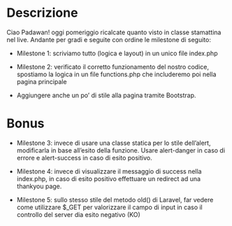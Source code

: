 # Descrizione

Ciao Padawan! oggi pomeriggio ricalcate quanto visto in classe stamattina nel live.
Andante per gradi  e seguite con ordine le milestone di seguito:

- Milestone 1: scriviamo tutto (logica e layout) in un unico file index.php

- Milestone 2: verificato il corretto funzionamento del nostro codice, spostiamo la logica in un file functions.php che includeremo poi nella pagina principale

- Aggiungere anche un po’ di stile alla pagina tramite Bootstrap.

# Bonus
- Milestone 3: invece di usare una classe statica per lo stile dell’alert, modificarla in base all’esito della funzione. 
	Usare alert-danger in caso di errore e alert-success in caso di esito positivo.

- Milestone 4: invece di visualizzare il messaggio di success nella index.php, in caso di esito positivo effettuare un redirect ad una thankyou page.

- Milestone 5: sullo stesso stile del metodo old() di Laravel, far vedere come utilizzare $_GET 
	per valorizzare il campo di input in caso il controllo del server dia esito negativo (KO)